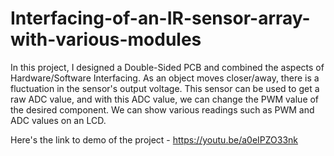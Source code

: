 # Interfacing-of-an-IR-sensor-array-with-various-modules

In this project, I designed a Double-Sided PCB and combined the aspects of Hardware/Software Interfacing.
As an object moves closer/away, there is a fluctuation in the sensor's output voltage. This sensor can be used to get a raw ADC value, and with this ADC value, we can change the PWM value of the desired component. We can show various readings such as PWM and ADC values on an LCD.

Here's the link to demo of the project - https://youtu.be/a0eIPZO33nk
